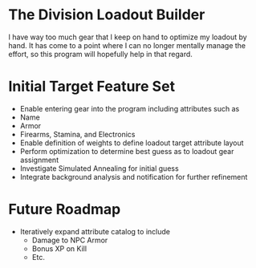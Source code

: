 # The Division Loadout Builder

I have way too much gear that I keep on hand to optimize my loadout by hand. It has come to a point where I can no longer mentally manage the effort, so this program will hopefully help in that regard.

# Initial Target Feature Set

* Enable entering gear into the program including attributes such as
 * Name
 * Armor
 * Firearms, Stamina, and Electronics
* Enable definition of weights to define loadout target attribute layout
* Perform optimization to determine best guess as to loadout gear assignment
 * Investigate Simulated Annealing for initial guess
 * Integrate background analysis and notification for further refinement

# Future Roadmap

* Iteratively expand attribute catalog to include
  * Damage to NPC Armor
  * Bonus XP on Kill
  * Etc.
